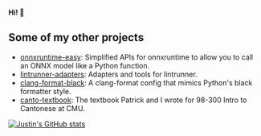 **Hi! 👋**

## Some of my other projects

- [onnxruntime-easy](https://github.com/justinchuby/onnxruntime-easy): Simplified APIs for onnxruntime to allow you to call an ONNX model like a Python function.
- [lintrunner-adapters](https://github.com/justinchuby/lintrunner-adapters): Adapters and tools for lintrunner.
- [clang-format-black](https://github.com/justinchuby/clang-format-black): A clang-format config that mimics Python's black formatter style.
- [canto-textbook](https://github.com/justinchuby/canto-textbook): The textbook Patrick and I wrote for 98-300 Intro to Cantonese at CMU.

[![Justin's GitHub stats](https://github-readme-stats.vercel.app/api?username=justinchuby&count_private=true&show_icons=true)](https://github.com/justinchuby)
